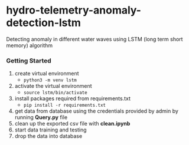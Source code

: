 # hydro-telemetry-anomaly-detection-lstm
Detecting anomaly in different water waves using LSTM (long term short memory) algorithm

### Getting Started
1. create virtual environment
    - `python3 -m venv lstm`
2. activate the virtual environment 
    - `source lstm/bin/activate`
3. install packages required from requirements.txt
    - `pip install -r requirements.txt`
4. get data from database using the credentials provided by admin by running **Query.py** file
5. clean up the exported csv file with **clean.ipynb**
6. start data training and testing 
7. drop the data into database